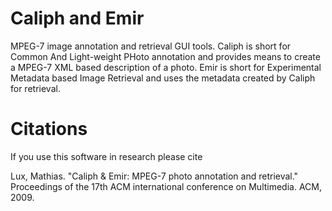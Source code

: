 # Caliph and Emir
MPEG-7 image annotation and retrieval GUI tools. Caliph is short for Common And Light-weight PHoto annotation and
provides means to create a MPEG-7 XML based description of a photo. Emir is short for Experimental Metadata based
Image Retrieval and uses the metadata created by Caliph for retrieval.

# Citations
If you use this software in research please cite

Lux, Mathias. "Caliph & Emir: MPEG-7 photo annotation and retrieval." Proceedings of the 17th ACM international conference on Multimedia. ACM, 2009.


